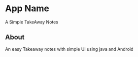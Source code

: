 # App Name
A Simple TakeAway Notes

## About
An easy Takeaway notes with simple UI using java and Android


